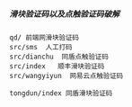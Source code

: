 ##### 滑块验证码以及点触验证码破解

```
qd/ 前端网滑块验证码
src/sms  人工打码
src/dianchu  同盾点触验证码
src/index   顺丰滑块验证码
src/wangyiyun  网易云点触验证码

tongdun/index 同盾滑块验证码
```
